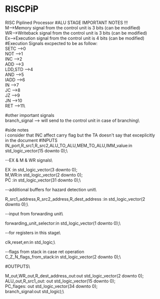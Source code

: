 # RISCPiP
RISC Piplined Processor
#ALU STAGE IMPORTANT NOTES !!!\
M-->Memory signal from the control unit is 3 bits (can be modified)\
WR-->Writeback signal from the control unit is 3 bits (can be modified)\
Ex-->Execution signal from the control unit is 4 bits (can be modified)\
#Execution Signals excpected to be as follow:\
SETC     -->0\
NOT      -->1\
INC      -->2\
ADD      -->3\
LDD,STD  -->4\
AND      -->5\
IADD     -->6\
IN       -->7\
JC       -->8\
JZ       -->9\
JN       -->10\
RET      -->11\

#other important signals\
branch_signal --> will send to the control unit in case of branching\

#side notes\
i consider that INC affect carry flag but the TA doesn't say that exceplicitly in the document 
#INPUTS\
IN_port,R_src1,R_src2,ALU_TO_ALU,MEM_TO_ALU,IMM_value:in std_logic_vector(15 downto 0);\

--EX & M & WR signals\

EX :in std_logic_vector(3 downto 0);\
M,WR:in std_logic_vector(2 downto 0);\
PC :in std_logic_vector(31 downto 0);\

--additional buffers for hazard detection unit\

R_src1_address,R_src2_address,R_dest_address :in std_logic_vector(2 downto 0);\

--input from forwarding unit\

forwarding_unit_selector:in std_logic_vector(1 downto 0);\

--for registers in this stage\

clk,reset,en:in std_logic;\

--flags from stack in case ret operation \
C_Z_N_flags_from_stack:in std_logic_vector(2 downto 0);\

#OUTPUTS\

M_out,WR_out,R_dest_address_out:out std_logic_vector(2 downto 0);\
ALU_out,R_src1_out: out std_logic_vector(15 downto 0);\
PC_flages: out std_logic_vector(34 downto 0);\
branch_signal:out std_logic);\







